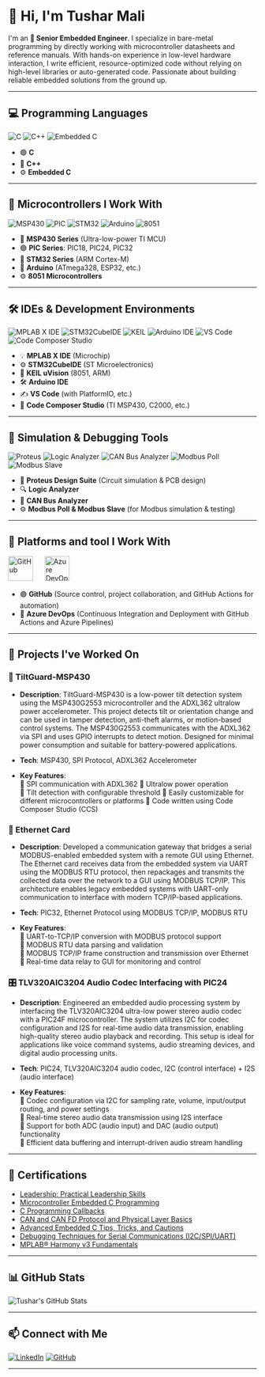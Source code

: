 # 👋 Hi, I'm Tushar Mali

I'm an **🚀 Senior Embedded Engineer**. 
I specialize in bare-metal programming by directly working with microcontroller datasheets and reference manuals. With hands-on experience in low-level hardware interaction, I write efficient, resource-optimized code without relying on high-level libraries or auto-generated code. Passionate about building reliable embedded solutions from the ground up.

---

## 💻 Programming Languages
![C](https://img.shields.io/badge/C-00599C?style=for-the-badge&logo=c&logoColor=white)
![C++](https://img.shields.io/badge/C++-00599C?style=for-the-badge&logo=c%2B%2B&logoColor=white)
![Embedded C](https://img.shields.io/badge/Embedded%20C-green?style=for-the-badge)

- 🟢 **C**           
- 🔷 **C++**       
- ⚙️ **Embedded C**  
  
---

## 🔧 Microcontrollers I Work With
![MSP430](https://img.shields.io/badge/MSP430-TI-990000?style=for-the-badge&logo=TexasInstruments&logoColor=white)
![PIC](https://img.shields.io/badge/PIC-Microchip-red?style=for-the-badge&logo=microchip)
![STM32](https://img.shields.io/badge/STM32-03234B?style=for-the-badge&logo=STMicroelectronics&logoColor=white)
![Arduino](https://img.shields.io/badge/Arduino-00979D?style=for-the-badge&logo=arduino&logoColor=white)
![8051](https://img.shields.io/badge/8051-MCU-blue?style=for-the-badge)

- 🔴 **MSP430 Series** (Ultra-low-power TI MCU)
- 🟢 **PIC Series**: PIC18, PIC24, PIC32  
- 🔵 **STM32 Series** (ARM Cortex-M)  
- 🔸 **Arduino** (ATmega328, ESP32, etc.)  
- ⚙️ **8051 Microcontrollers**

---

## 🛠️ IDEs & Development Environments

![MPLAB X IDE](https://img.shields.io/badge/MPLAB%20X-IDE-red?style=for-the-badge&logo=microchip)
![STM32CubeIDE](https://img.shields.io/badge/STM32CubeIDE-blue?style=for-the-badge&logo=STMicroelectronics)
![KEIL](https://img.shields.io/badge/Keil-uVision-green?style=for-the-badge)
![Arduino IDE](https://img.shields.io/badge/Arduino-IDE-00979D?style=for-the-badge&logo=arduino&logoColor=white)
![VS Code](https://img.shields.io/badge/VSCode-007ACC?style=for-the-badge&logo=visual-studio-code&logoColor=white)
![Code Composer Studio](https://img.shields.io/badge/Code%20Composer%20Studio-TI-990000?style=for-the-badge&logo=TexasInstruments&logoColor=white)

- 💡 **MPLAB X IDE**  (Microchip)
- ⚙️ **STM32CubeIDE** (ST Microelectronics) 
- 🧠 **KEIL uVision** (8051, ARM) 
- 🛠️ **Arduino IDE**  
- ✍️ **VS Code** (with PlatformIO, etc.)
- 🔧 **Code Composer Studio** (TI MSP430, C2000, etc.)

---

## 🧪 Simulation & Debugging Tools
![Proteus](https://img.shields.io/badge/Proteus-Simulation-purple?style=for-the-badge)
![Logic Analyzer](https://img.shields.io/badge/Logic%20Analyzer-Tool-yellow?style=for-the-badge)
![CAN Bus Analyzer](https://img.shields.io/badge/CAN%20Bus-Analyzer-blue?style=for-the-badge)
![Modbus Poll](https://img.shields.io/badge/Modbus-Poll-orange?style=for-the-badge)
![Modbus Slave](https://img.shields.io/badge/Modbus-Slave-orange?style=for-the-badge)

- 🔄 **Proteus Design Suite** (Circuit simulation & PCB design)  
- 🔍 **Logic Analyzer**  
- 🚌 **CAN Bus Analyzer**  
- ⚙️ **Modbus Poll & Modbus Slave** (for Modbus simulation & testing)

---

## 🔧 Platforms and tool I Work With

<p align="left"> <img src="https://cdn.jsdelivr.net/gh/devicons/devicon/icons/github/github-original.svg" alt="GitHub" width="50" height="50" style="margin-right:20px;" /> <img src="https://cdn.jsdelivr.net/gh/devicons/devicon/icons/azuredevops/azuredevops-original.svg" alt="Azure DevOps" width="50" height="50" style="margin-right:20px;" /> </p>

- 🟣 **GitHub** (Source control, project collaboration, and GitHub Actions for automation)
- 🔵 **Azure DevOps** (Continuous Integration and Deployment with GitHub Actions and Azure Pipelines)
  
---

## 🔧 Projects I've Worked On

### 🚗 TiltGuard-MSP430
- **Description**: TiltGuard-MSP430 is a low-power tilt detection system using the MSP430G2553 microcontroller and the ADXL362 ultralow power accelerometer. This project detects tilt or orientation change and can be used in tamper detection, anti-theft alarms, or motion-based control systems. The MSP430G2553 communicates with the ADXL362 via SPI and uses GPIO interrupts to detect motion. Designed for minimal power consumption and suitable for battery-powered applications.
  
- **Tech**: MSP430, SPI Protocol, ADXL362 Accelerometer
  
- **Key Features**:  
 🔸 SPI communication with ADXL362 
 🔸 Ultralow power operation  
 🔸 Tilt detection with configurable threshold 
 🔸 Easily customizable for different microcontrollers or platforms 
 🔸 Code written using Code Composer Studio (CCS) 


### 🚗 Ethernet Card
- **Description**: Developed a communication gateway that bridges a serial MODBUS-enabled embedded system with a remote GUI using Ethernet. The Ethernet card receives data from the embedded system via UART using the MODBUS RTU protocol, then repackages and transmits the collected data over the network to a GUI using MODBUS TCP/IP. This architecture enables legacy embedded systems with UART-only communication to interface with modern TCP/IP-based applications.
  
- **Tech**: PIC32, Ethernet Protocol using MODBUS TCP/IP, MODBUS RTU
  
- **Key Features**:  
 🔸 UART-to-TCP/IP conversion with MODBUS protocol support  
 🔸 MODBUS RTU data parsing and validation  
 🔸 MODBUS TCP/IP frame construction and transmission over Ethernet  
 🔸 Real-time data relay to GUI for monitoring and control  


### 🎛️ TLV320AIC3204 Audio Codec Interfacing with PIC24
- **Description**: Engineered an embedded audio processing system by interfacing the TLV320AIC3204 ultra-low power stereo audio codec with a PIC24F microcontroller. The system utilizes I2C for codec configuration and I2S for real-time audio data transmission, enabling high-quality stereo audio playback and recording. This setup is ideal for applications like voice command systems, audio streaming devices, and digital audio processing units.
  
- **Tech**: PIC24, TLV320AIC3204 audio codec, I2C (control interface) + I2S (audio interface)
  
- **Key Features**:  
 🔸 Codec configuration via I2C for sampling rate, volume, input/output routing, and power settings  
 🔸 Real-time stereo audio data transmission using I2S interface  
 🔸 Support for both ADC (audio input) and DAC (audio output) functionality  
 🔸 Efficient data buffering and interrupt-driven audio stream handling  

---

## 📜 Certifications

- [Leadership: Practical Leadership Skills](https://www.udemy.com/certificate/UC-04a2fd29-ec1c-4463-8c9b-2ab69faaeeeb/)
- [Microcontroller Embedded C Programming](https://www.udemy.com/certificate/UC-f07fb1c8-35b9-4719-8743-88872d371155/)
- [C Programming Callbacks](https://verify.skilljar.com/c/d25sqt4x79w6)
- [CAN and CAN FD Protocol and Physical Layer Basics](https://verify.skilljar.com/c/2oczr9aus9x6)
- [Advanced Embedded C Tips, Tricks, and Cautions](https://verify.skilljar.com/c/ycwdfwxreocj)
- [Debugging Techniques for Serial Communications (I2C/SPI/UART)](https://verify.skilljar.com/c/2ozwegopcvpq)
- [MPLAB® Harmony v3 Fundamentals](https://verify.skilljar.com/c/n4zq2x9ubr34)
  
---

## 📊 GitHub Stats

![Tushar's GitHub Stats](https://github-readme-stats.vercel.app/api?username=tusharmali017&show_icons=true&theme=radical)

---

## 📫 Connect with Me

[![LinkedIn](https://img.shields.io/badge/LinkedIn-blue?style=for-the-badge&logo=linkedin&logoColor=white)](https://www.linkedin.com/in/tushar-mali-692230139/)
[![GitHub](https://img.shields.io/badge/GitHub-000?style=for-the-badge&logo=github&logoColor=white)](https://github.com/tusharmali017)

---

